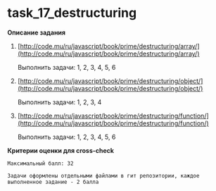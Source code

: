 # task_17_destructuring

 **Описание задания**
   1. [http://code.mu/ru/javascript/book/prime/destructuring/array/](http://code.mu/ru/javascript/book/prime/destructuring/array/)
        
        Выполнить задачи: 1, 2, 3, 4, 5, 6
   2. [http://code.mu/ru/javascript/book/prime/destructuring/object/](http://code.mu/ru/javascript/book/prime/destructuring/object/)
        
        Выполнить задачи: 1, 2, 3, 4
   3. [http://code.mu/ru/javascript/book/prime/destructuring/function/](http://code.mu/ru/javascript/book/prime/destructuring/function/)
        
        Выполнить задачи: 1, 2, 3, 4, 5, 6

**Критерии оценки для cross-check**
    
    Максимальный балл: 32
    
    Задачи оформлены отдельными файлами в гит репозитории, каждое выполненное задание - 2 балла
